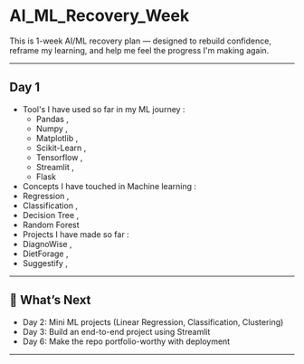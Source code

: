# AI_ML_Recovery_Week
This is 1-week AI/ML recovery plan — designed to rebuild confidence, reframe my learning, and help me feel the progress I'm making again.

---
## Day 1

* Tool's I have used so far in my ML journey :
  * Pandas ,
  * Numpy ,
  * Matplotlib ,
  * Scikit-Learn ,
  * Tensorflow ,
  * Streamlit ,
  * Flask 
* Concepts I have touched in Machine learning :
 * Regression ,
 * Classification ,
 * Decision Tree ,
 * Random Forest 
* Projects I have made so far :
 * DiagnoWise ,
 * DietForage ,
 * Suggestify ,

---

## 🔮 What’s Next
- Day 2: Mini ML projects (Linear Regression, Classification, Clustering)
- Day 3: Build an end-to-end project using Streamlit
- Day 6: Make the repo portfolio-worthy with deployment

---
